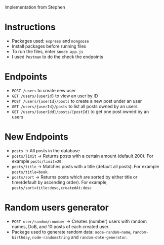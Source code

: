Implementation from Stephen

# Instructions

- Packages used: `express` and `mongoose`
- Install packages before running files
- To run the files, enter `$node app.js`
- I used `Postman` to do the check the endpoints

# Endpoints
- `POST /users` to create new user
- `GET /users/{userId}` to view an user by ID
- `POST /users/{userId}/posts` to create a new post under an user
- `GET /users/{userId}/posts` to list all posts owned by an users
- `GET /users/{userIdd}/posts/{postId}` to get one post owned by an users

# New Endpoints
- `posts` -> All posts in the database
- `posts/limit` -> Returns posts with a certain amount (default 200). For example `posts/limit=20`.
- `posts/title` -> Matches posts with a title (default all posts). For example `posts/title=book`.
- `posts/sort` -> Returns posts which are sorted by either title or time(default by ascending order). For example, `posts/sort=title:desc,createdAt:desc` 

# Random users generator
- `POST user/random/:number` -> Creates (number) users with random names, DoB, and 10 posts of each created user.
- Package used to generate random data: `node-random-name`, `random-birthday`, `node-randomstring` and `random-date-generator`.
